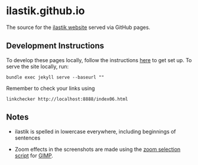 # ilastik.github.io

The source for the [ilastik website](http://ilastik.github.io) served via GitHub pages.

## Development Instructions

To develop these pages locally, follow the instructions [here](https://help.github.com/articles/setting-up-your-github-pages-site-locally-with-jekyll/) to get set up.
To serve the site locally, run:

    bundle exec jekyll serve --baseurl ""

Remember to check your links using

    linkchecker http://localhost:8888/index06.html

## Notes

* ilastik is spelled in lowercase everywhere, including beginnings of sentences

* Zoom effects in the screenshots are made using the [zoom selection script](http://gimpchat.com/viewtopic.php?f=9&t=3374) for [GIMP](http://www.gimp.org).
